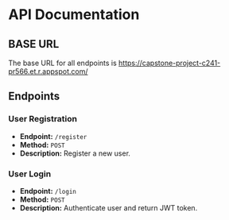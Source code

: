 # API Documentation

## BASE URL
The base URL for all endpoints is https://capstone-project-c241-pr566.et.r.appspot.com/

## Endpoints

### User Registration

- **Endpoint:** `/register`
- **Method:** `POST`
- **Description:** Register a new user.

### User Login

- **Endpoint:** `/login`
- **Method:** `POST`
- **Description:** Authenticate user and return JWT token.
